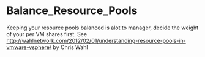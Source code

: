 # Balance_Resource_Pools
Keeping your resource pools balanced is alot to manager, decide the weight of your per VM shares first. See http://wahlnetwork.com/2012/02/01/understanding-resource-pools-in-vmware-vsphere/ by Chris Wahl
